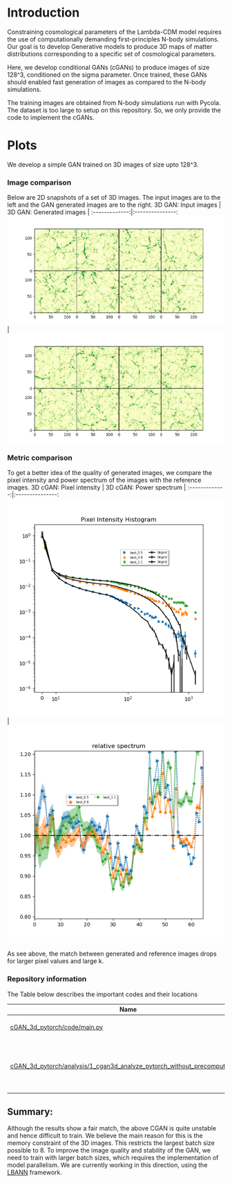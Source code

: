 # Introduction
Constraining cosmological parameters of the Lambda-CDM model requires the use of computationally demanding first-principles N-body simulations.
Our goal is to develop Generative models to produce 3D maps of matter distributions corresponding to a specific set of cosmological parameters.

Here, we develop conditional GANs (cGANs) to produce images of size 128^3, conditioned on the sigma parameter. Once trained, these GANs should enabled fast generation of images as compared to the N-body simulations.

The training images are obtained from N-body simulations run with Pycola.
The dataset is too large to setup on this repository. So, we only provide the code to implement the cGANs.

# Plots

We develop a simple GAN trained on 3D images of size upto 128^3.

### Image comparison
Below are 2D snapshots of a set of 3D images. The input images are to the left and the GAN generated images are to the right.
3D GAN: Input images | 3D GAN: Generated images |
:-------------:|:---------------:
![2D slices of input images](https://github.com/vmos1/Code_highlights/blob/main/3_cond_GANs_cosmology/images/cgan_reference_2dslices.png)| ![2D slices of generated images](https://github.com/vmos1/Code_highlights/blob/main/3_cond_GANs_cosmology/images/cgan_generated_2dslices.png)

### Metric comparison
To get a better idea of the quality of generated images, we compare the pixel intensity and power spectrum of the images with the reference images.
3D cGAN: Pixel intensity | 3D cGAN: Power spectrum  |
:-------------:|:---------------:
![Pixel intensity](https://github.com/vmos1/Code_highlights/blob/main/3_cond_GANs_cosmology/images/cgan_pixel_hist.png) |![Power spectrum](https://github.com/vmos1/Code_highlights/blob/main/3_cond_GANs_cosmology/images/cgan_spec_rel.png)

As see above, the match between generated and reference images drops for larger pixel values and large k.

### Repository information
The Table below describes the important codes and their locations

| Name | Description |
| --- | ---|
| [cGAN_3d_pytorch/code/main.py](https://github.com/vmos1/Code_highlights/blob/main/3_cond_GANs_cosmology/cGAN_3d_pytorch/code/main.py) | main training code |
|[cGAN_3d_pytorch/analysis/1_cgan3d_analyze_pytorch_without_precompute.ipynb](https://github.com/vmos1/Code_highlights/blob/main/3_cond_GANs_cosmology/cGAN_3d_pytorch/analysis/1_cgan3d_analyze_pytorch_without_precompute.ipynb) | Notebook to analyze GAN results and view best epoch-steps |

## Summary: 
Although the results show a fair match, the above CGAN is quite unstable and hence difficult to train. We believe the main reason for this is the memory constraint of the 3D images. This restricts the largest batch size possible to 8. To improve the image quality and stability of the GAN, we need to train with larger batch sizes, which requires the implementation of model parallelism. We are currently working in this direction, using the [LBANN](https://lbann.readthedocs.io/en/latest/) framework.
